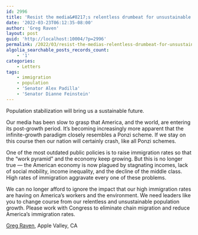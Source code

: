 ```yaml
---
id: 2996
title: 'Resist the media&#8217;s relentless drumbeat for unsustainable growth'
date: '2022-03-23T06:12:35-08:00'
author: 'Greg Raven'
layout: post
guid: 'http://localhost:10004/?p=2996'
permalink: /2022/03/resist-the-medias-relentless-drumbeat-for-unsustainable-growth/
algolia_searchable_posts_records_count:
    - '1'
categories:
    - Letters
tags:
    - immigration
    - population
    - 'Senator Alex Padilla'
    - 'Senator Dianne Feinstein'
---
```


Population stabilization will bring us a sustainable future.

Our media has been slow to grasp that America, and the world, are entering its post-growth period. It’s becoming increasingly more apparent that the infinite-growth paradigm closely resembles a Ponzi scheme. If we stay on this course then our nation will certainly crash, like all Ponzi schemes.

One of the most outdated public policies is to raise immigration rates so that the “work pyramid” and the economy keep growing. But this is no longer true — the American economy is now plagued by stagnating incomes, lack of social mobility, income inequality, and the decline of the middle class. High rates of immigration aggravate every one of these problems.

We can no longer afford to ignore the impact that our high immigration rates are having on America’s workers and the environment. We need leaders like you to change course from our relentless and unsustainable population growth. Please work with Congress to eliminate chain migration and reduce America’s immigration rates.

[Greg Raven](https://www.gregraven.org/), Apple Valley, CA